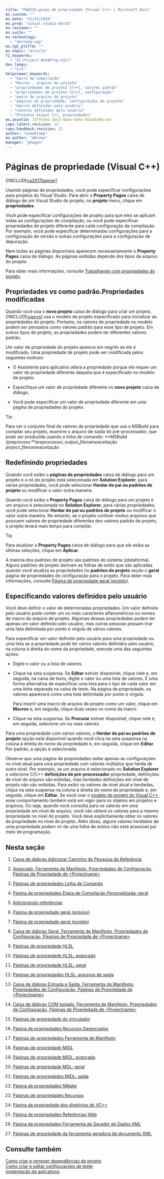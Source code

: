 ```yaml
---
title: "P&#225;ginas de propriedade (Visual C++) | Microsoft Docs"
ms.custom: ""
ms.date: "12/15/2016"
ms.prod: "visual-studio-dev14"
ms.reviewer: ""
ms.suite: ""
ms.technology: 
  - "devlang-cpp"
ms.tgt_pltfrm: ""
ms.topic: "article"
f1_keywords: 
  - "VC.Project.NotAProp.Edit"
dev_langs: 
  - "C++"
helpviewer_keywords: 
  - "macro de compilação"
  - "Macros , arquivo de projeto"
  - "propriedades de projeto [C++], valores padrão"
  - "propriedades de projeto [C++], configuração"
  - "macro de arquivo de projeto"
  - "páginas de propriedade, configurações de projeto"
  - "macros definidas pelo usuário"
  - "valores definidos pelo usuário"
  - "Projetos Visual C++, propriedades"
ms.assetid: 13ffe3ea-1bc3-4bee-be5e-053a8a99cce4
caps.latest.revision: 22
caps.handback.revision: 22
author: "mikeblome"
ms.author: "mblome"
manager: "ghogen"
---
```

# P&#225;ginas de propriedade (Visual C++)
[!INCLUDE[vs2017banner](../assembler/inline/includes/vs2017banner.md)]

Usando páginas de propriedades, você pode especificar configurações para projetos do Visual Studio.  Para abrir o **Property Pages** caixa de diálogo de um Visual Studio do projeto, no **projeto** menu, clique em **propriedades**.  
  
 Você pode especificar configurações de projeto para que eles se aplicam todas as configurações de compilação, ou você pode especificar propriedades de projeto diferente para cada configuração da compilação.  Por exemplo, você pode especificar determinadas configurações para a configuração de versão e outras configurações para a configuração de depuração.  
  
 Nem todas as páginas disponíveis aparecem necessariamente o **Property Pages** caixa de diálogo.  As páginas exibidas depende dos tipos de arquivo do projeto.  
  
 Para obter mais informações, consulte [Trabalhando com propriedades do projeto](../ide/working-with-project-properties.md).  
  
## Propriedades vs como padrão.Propriedades modificadas  
 Quando você usa o **novo projeto** caixa de diálogo para criar um projeto, [!INCLUDE[vsprvs](../assembler/masm/includes/vsprvs_md.md)] usa o modelo de projeto especificado para inicializar as propriedades do projeto.  Portanto, os valores de propriedade no modelo podem ser pensados como valores padrão para esse tipo de projeto.  Em outros tipos de projeto, as propriedades podem ter diferentes valores padrão.  
  
 Um valor de propriedade do projeto aparece em negrito se ele é modificado.  Uma propriedade de projeto pode ser modificada pelos seguintes motivos:  
  
-   O Assistente para aplicativo altera a propriedade porque ele requer um valor de propriedade diferente daquela que é especificado no modelo de projeto.  
  
-   Especifique um valor de propriedade diferente no **novo projeto** caixa de diálogo.  
  
-   Você pode especificar um valor de propriedade diferente em uma página de propriedades do projeto.  
  
> [!TIP]
>  Para ver o conjunto final de valores de propriedade que usa o MSBuild para compilar seu projeto, examine o arquivo de saída do pré\-processador, que pode ser produzida usando a linha de comando: **MSBuild \/preprocess:***preprocessor\_output\_filename*aceitação *project\_filename*aceitação  
  
## Redefinindo propriedades  
 Quando você exibe o **páginas de propriedades** caixa de diálogo para um projeto e o nó do projeto está selecionada em **Solution Explorer**, para várias propriedades, você pode selecionar **Herdar do pai ou padrões de projeto** ou modificar o valor outra maneira.  
  
 Quando você exibe o **Property Pages** caixa de diálogo para um projeto e um arquivo é selecionada no **Solution Explorer**, para várias propriedades, você pode selecionar **Herdar do pai ou padrões de projeto** ou modificar o valor outra maneira.  No entanto, se o projeto contiver muitos arquivos que possuem valores de propriedade diferentes dos valores padrão de projeto, o projeto levará mais tempo para compilar.  
  
> [!TIP]
>  Para atualizar o **Property Pages** caixa de diálogo para que ele exiba as últimas seleções, clique em **Aplicar**.  
  
 A maioria dos padrões de projeto são padrões do sistema \(plataforma\).  Alguns padrões de projeto derivam as folhas de estilo que são aplicadas quando você atualiza as propriedades no **padrões de projeto** seção o **geral** página de propriedades de configuração para o projeto.  Para obter mais informações, consulte [Página de propriedade geral \(projeto\)](../Topic/General%20Property%20Page%20\(Project\).md).  
  
## Especificando valores definidos pelo usuário  
 Você deve definir o valor de determinadas propriedades.  Um valor definido pelo usuário pode conter um ou mais caracteres alfanuméricos ou nomes de macro do arquivo de projeto.  Algumas dessas propriedades podem ter apenas um valor definido pelo usuário, mas outras pessoas possam tirar uma lista delimitada por ponto e vírgula de vários valores.  
  
 Para especificar um valor definido pelo usuário para uma propriedade ou uma lista se a propriedade pode ter vários valores definidos pelo usuário, na coluna à direita do nome da propriedade, execute uma das seguintes ações:  
  
-   Digite o valor ou a lista de valores.  
  
-   Clique na seta suspensa.  Se **Editar** estiver disponível, clique nele e, em seguida, na caixa de texto, digite o valor ou uma lista de valores.  É uma forma alternativa de especificar uma lista para o tipo de cada valor em uma linha separada na caixa de texto.  Na página de propriedade, os valores aparecerá como uma lista delimitada por ponto e vírgula.  
  
     Para inserir uma macro de arquivo de projeto como um valor, clique em **Macros** e, em seguida, clique duas vezes no nome da macro.  
  
-   Clique na seta suspensa.  Se **Procurar** estiver disponível, clique nele e, em seguida, selecione um ou mais valores.  
  
 Para uma propriedade com vários valores, o **Herdar do pai ou padrões de projeto** opção está disponível quando você clica na seta suspensa na coluna à direita do nome da propriedade e, em seguida, clique em **Editar**.  Por padrão, a opção é selecionada.  
  
 Observe que uma página de propriedades exibe apenas as configurações no nível atual para uma propriedade com valores múltiplos que herda de outro nível.  Por exemplo, se um arquivo é selecionado no **Solution Explorer** e selecione C\/C\+\+ **definições de pré\-processador** propriedade, definições de nível de arquivo são exibidas, mas herdadas definições em nível de projeto não são exibidas.  Para exibir os valores de nível atual e herdadas, clique na seta suspensa na coluna à direita do nome da propriedade e, em seguida, clique em **Editar**.  Se você usar o [modelo de projeto do Visual C\+\+](http://msdn.microsoft.com/pt-br/06c1bbd9-4c79-4f97-ad6d-2b1dea8ecd1f), esse comportamento também está em vigor para os objetos em projetos e arquivos.  Ou seja, quando você consulta para os valores em uma propriedade em nível de arquivo, você não obterá os valores para a mesma propriedade no nível do projeto.  Você deve explicitamente obter os valores da propriedade no nível do projeto.  Além disso, alguns valores herdados de uma propriedade podem vir de uma folha de estilos não está acessível por meio de programação.  
  
## Nesta seção  
  
1.  [Caixa de diálogo Adicionar Caminho de Pesquisa da Referência](http://msdn.microsoft.com/pt-br/4520d80d-aa9f-4d11-b92b-2f64a1fd5cb2)  
  
2.  [Avançado, Ferramenta de Manifesto, Propriedades de Configuração, Páginas de Propriedade de \<Projectname\>](../Topic/Advanced,%20Manifest%20Tool,%20Configuration%20Properties,%20%3CProjectname%3E%20Property%20Pages%20Dialog%20Box.md)  
  
3.  [Páginas de propriedades Linha de Comando](../ide/command-line-property-pages.md)  
  
4.  [Página de propriedades Etapa de Compilação Personalizada: geral](../ide/custom-build-step-property-page-general.md)  
  
5.  [Adicionando referências](../ide/adding-references-in-visual-cpp-projects.md)  
  
6.  [Página de propriedade geral \(arquivo\)](../ide/general-property-page-file.md)  
  
7.  [Página de propriedade geral \(projeto\)](../Topic/General%20Property%20Page%20\(Project\).md)  
  
8.  [Caixa de diálogo Geral, Ferramenta de Manifesto, Propriedades de Configuração, Páginas de Propriedade de \<Projectname\>](../ide/general-manifest-tool-configuration-properties.md)  
  
9. [Páginas de propriedade HLSL](../ide/hlsl-property-pages.md)  
  
10. [Páginas de propriedade HLSL: avançado](../ide/hlsl-property-pages-advanced.md)  
  
11. [Páginas de propriedade HLSL: geral](../ide/hlsl-property-pages-general.md)  
  
12. [Páginas de propriedades HLSL: arquivos de saída](../ide/hlsl-property-pages-output-files.md)  
  
13. [Caixa de diálogo Entrada e Saída, Ferramenta de Manifesto, Propriedades de Configuração, Páginas de Propriedade de \<Projectname\>](../ide/input-and-output-manifest-tool.md)  
  
14. [Caixa de diálogo COM Isolado, Ferramenta de Manifesto, Propriedades de Configuração, Páginas de Propriedade de \<Projectname\>](../ide/isolated-com-manifest-tool.md)  
  
15. [Páginas de propriedade do vinculador](../ide/linker-property-pages.md)  
  
16. [Página de propriedades Recursos Gerenciados](../ide/managed-resources-property-page.md)  
  
17. [Páginas de propriedades Ferramenta de Manifesto](../ide/manifest-tool-property-pages.md)  
  
18. [Páginas de propriedade MIDL](../ide/midl-property-pages.md)  
  
19. [Páginas de propriedade MIDL: avançado](../ide/midl-property-pages-advanced.md)  
  
20. [Páginas de propriedade MDL: geral](../ide/midl-property-pages-general.md)  
  
21. [Páginas de propriedades MIDL: saída](../ide/midl-property-pages-output.md)  
  
22. [Página de propriedades NMake](../ide/nmake-property-page.md)  
  
23. [Páginas de propriedades Recursos](../ide/resources-property-pages.md)  
  
24. [Página de propriedade dos diretórios do VC\+\+](../ide/vcpp-directories-property-page.md)  
  
25. [Página de propriedades Referências Web](../ide/web-references-property-page.md)  
  
26. [Página de propriedades Ferramenta de Gerador de Dados XML](../ide/xml-data-generator-tool-property-page.md)  
  
27. [Páginas de propriedade da ferramenta geradora de documento XML](../Topic/XML%20Document%20Generator%20Tool%20Property%20Pages.md)  
  
## Consulte também  
 [Como criar e remover dependências de projeto](../Topic/How%20to:%20Create%20and%20Remove%20Project%20Dependencies.md)   
 [Como criar e editar configurações de teste](../Topic/How%20to:%20Create%20and%20Edit%20Configurations.md)   
 [implantação de aplicativos](http://msdn.microsoft.com/pt-br/4ff8881d-0daf-47e7-bfe7-774c625031b4)